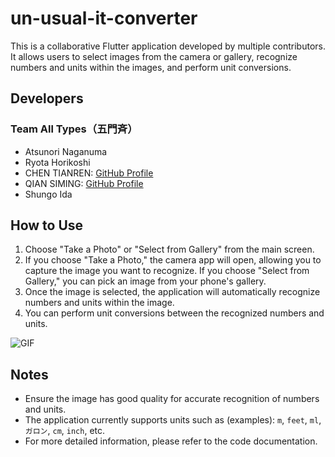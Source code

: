 # un-usual-it-converter

This is a collaborative Flutter application developed by multiple contributors. It allows users to select images from the camera or gallery, recognize numbers and units within the images, and perform unit conversions.

## Developers

### Team All Types（五門斉）

- Atsunori Naganuma
- Ryota Horikoshi
- CHEN TIANREN: [GitHub Profile](https://github.com/HoshimiyaYoku)
- QIAN SIMING: [GitHub Profile](https://github.com/DengGuan96)
- Shungo Ida


## How to Use

1. Choose "Take a Photo" or "Select from Gallery" from the main screen.
2. If you choose "Take a Photo," the camera app will open, allowing you to capture the image you want to recognize.
   If you choose "Select from Gallery," you can pick an image from your phone's gallery.
3. Once the image is selected, the application will automatically recognize numbers and units within the image.
4. You can perform unit conversions between the recognized numbers and units.

![GIF](https://cdn.statically.io/gh/HoshimiyaYoku/picx-images-hosting@master/20231014/sample.7kf882ymqj40.gif)



## Notes

- Ensure the image has good quality for accurate recognition of numbers and units.
- The application currently supports units such as (examples): `m`, `feet`, `ml`, `ガロン`, `cm`, `inch`, etc.
- For more detailed information, please refer to the code documentation.
